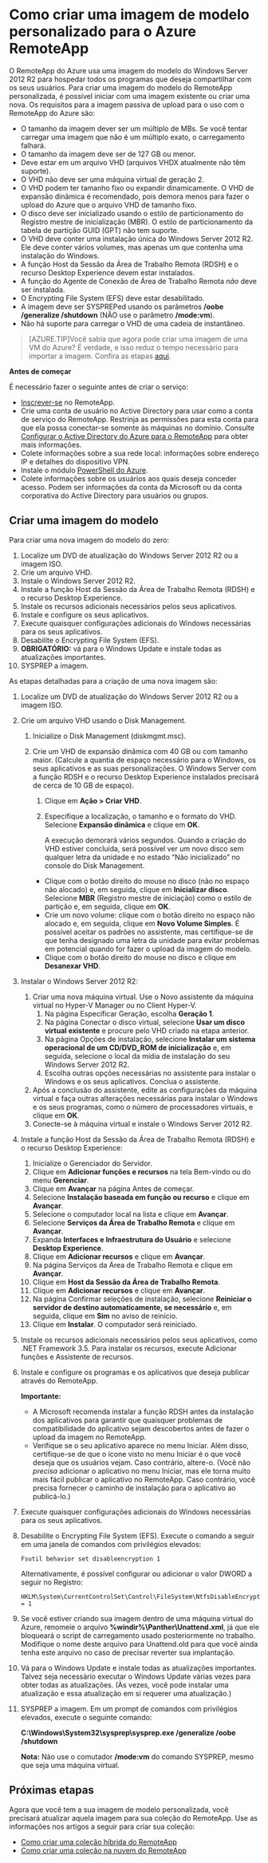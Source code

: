 <properties
	pageTitle="Como criar uma imagem de modelo personalizado para o Azure RemoteApp"
	description="Saiba como criar uma imagem de modelo personalizado para o RemoteApp. Você pode usar este modelo de implantação de uma nuvem ou híbrida."
	services="remoteapp"
	documentationCenter=""
	authors="lizap"
	manager="mbaldwin"
	editor=""/>

<tags
	ms.service="remoteapp"
	ms.workload="compute"
	ms.tgt_pltfrm="na"
	ms.devlang="na"
	ms.topic="article"
	ms.date="05/28/2015" 
	ms.author="elizapo"/>

# Como criar uma imagem de modelo personalizado para o Azure RemoteApp
O RemoteApp do Azure usa uma imagem do modelo do Windows Server 2012 R2 para hospedar todos os programas que deseja compartilhar com os seus usuários. Para criar uma imagem do modelo do RemoteApp personalizada, é possível iniciar com uma imagem existente ou criar uma nova. Os requisitos para a imagem passiva de upload para o uso com o RemoteApp do Azure são:


- O tamanho da imagem dever ser um múltiplo de MBs. Se você tentar carregar uma imagem que não é um múltiplo exato, o carregamento falhará.
- O tamanho da imagem deve ser de 127 GB ou menor.
- Deve estar em um arquivo VHD (arquivos VHDX atualmente não têm suporte).
- O VHD não deve ser uma máquina virtual de geração 2.
- O VHD podem ter tamanho fixo ou expandir dinamicamente. O VHD de expansão dinâmica é recomendado, pois demora menos para fazer o upload do Azure que o arquivo VHD de tamanho fixo.
- O disco deve ser inicializado usando o estilo de particionamento do Registro mestre de inicialização (MBR). O estilo de particionamento da tabela de partição GUID (GPT) não tem suporte.
- O VHD deve conter uma instalação única do Windows Server 2012 R2. Ele deve conter vários volumes, mas apenas um que contenha uma instalação do Windows.
- A função Host da Sessão da Área de Trabalho Remota (RDSH) e o recurso Desktop Experience devem estar instalados.
- A função do Agente de Conexão de Área de Trabalho Remota *não* deve ser instalada.
- O Encrypting File System (EFS) deve estar desabilitado.
- A imagem deve ser SYSPREPed usando os parâmetros **/oobe /generalize /shutdown** (NÃO use o parâmetro **/mode:vm**).
- Não há suporte para carregar o VHD de uma cadeia de instantâneo.

> [AZURE.TIP]Você sabia que agora pode criar uma imagem de uma VM do Azure? É verdade, e isso reduz o tempo necessário para importar a imagem. Confira as etapas [aqui](remoteapp-image-on-azurevm.md).

**Antes de começar**

É necessário fazer o seguinte antes de criar o serviço:

- [Inscrever-se](http://azure.microsoft.com/services/remoteapp/) no RemoteApp.
- Crie uma conta de usuário no Active Directory para usar como a conta de serviço do RemoteApp. Restrinja as permissões para esta conta para que ela possa conectar-se somente às máquinas no domínio. Consulte [Configurar o Active Directory do Azure para o RemoteApp](remoteapp-ad.md) para obter mais informações.
- Colete informações sobre a sua rede local: informações sobre endereço IP e detalhes do dispositivo VPN.
- Instale o módulo [PowerShell do Azure](../install-configure-powershell.md).
- Colete informações sobre os usuários aos quais deseja conceder acesso. Podem ser informações da conta da Microsoft ou da conta corporativa do Active Directory para usuários ou grupos.



## Criar uma imagem do modelo ##

Para criar uma nova imagem do modelo do zero:

1.	Localize um DVD de atualização do Windows Server 2012 R2 ou a imagem ISO.
2.	Crie um arquivo VHD.
4.	Instale o Windows Server 2012 R2.
5.	Instale a função Host da Sessão da Área de Trabalho Remota (RDSH) e o recurso Desktop Experience.
6.	Instale os recursos adicionais necessários pelos seus aplicativos.
7.	Instale e configure os seus aplicativos.
8.	Execute quaisquer configurações adicionais do Windows necessárias para os seus aplicativos.
9.	Desabilite o Encrypting File System (EFS).
10.	**OBRIGATÓRIO:** vá para o Windows Update e instale todas as atualizações importantes.
9.	SYSPREP a imagem.

As etapas detalhadas para a criação de uma nova imagem são:

1.	Localize um DVD de atualização do Windows Server 2012 R2 ou a imagem ISO.
2.	Crie um arquivo VHD usando o Disk Management.
	1.	Inicialize o Disk Management (diskmgmt.msc).
	2.	Crie um VHD de expansão dinâmica com 40 GB ou com tamanho maior. (Calcule a quantia de espaço necessário para o Windows, os seus aplicativos e as suas personalizações. O Windows Server com a função RDSH e o recurso Desktop Experience instalados precisará de cerca de 10 GB de espaço).
		1.	Clique em **Ação > Criar VHD**.
		2.	Especifique a localização, o tamanho e o formato do VHD. Selecione **Expansão dinâmica** e clique em **OK**.

			A execução demorará vários segundos. Quando a criação do VHD estiver concluída, será possível ver um novo disco sem qualquer letra da unidade e no estado “Não inicializado” no console do Disk Management.

		- Clique com o botão direito do mouse no disco (não no espaço não alocado) e, em seguida, clique em **Inicializar disco**. Selecione **MBR** (Registro mestre de iniciação) como o estilo de partição e, em seguida, clique em **OK**.
		- Crie um novo volume: clique com o botão direito no espaço não alocado e, em seguida, clique em **Novo Volume Simples**. É possível aceitar os padrões no assistente, mas certifique-se de que tenha designado uma letra da unidade para evitar problemas em potencial quando for fazer o upload da imagem do modelo.
		- Clique com o botão direito do mouse no disco e clique em **Desanexar VHD**.





1. Instalar o Windows Server 2012 R2:
	1. Criar uma nova máquina virtual. Use o Novo assistente da máquina virtual no Hyper-V Manager ou no Client Hyper-V.
		1. Na página Especificar Geração, escolha **Geração 1**.
		2. Na página Conectar o disco virtual, selecione **Usar um disco virtual existente** e procure pelo VHD criado na etapa anterior.
		2. Na página Opções de instalação, selecione **Instalar um sistema operacional de um CD/DVD_ROM de inicialização** e, em seguida, selecione o local da mídia de instalação do seu Windows Server 2012 R2.
		3. Escolha outras opções necessárias no assistente para instalar o Windows e os seus aplicativos. Conclua o assistente.
	2.  Após a conclusão do assistente, edite as configurações da máquina virtual e faça outras alterações necessárias para instalar o Windows e os seus programas, como o número de processadores virtuais, e clique em **OK**.
	4.  Conecte-se à máquina virtual e instale o Windows Server 2012 R2.
1. Instale a função Host da Sessão da Área de Trabalho Remota (RDSH) e o recurso Desktop Experience:
	1. Inicialize o Gerenciador do Servidor.
	2. Clique em **Adicionar funções e recursos** na tela Bem-vindo ou do menu **Gerenciar**.
	3. Clique em **Avançar** na página Antes de começar.
	4. Selecione **Instalação baseada em função ou recurso** e clique em **Avançar**.
	5. Selecione o computador local na lista e clique em **Avançar**.
	6. Selecione **Serviços da Área de Trabalho Remota** e clique em **Avançar**.
	7. Expanda **Interfaces e Infraestrutura do Usuário** e selecione **Desktop Experience**.
	8. Clique em **Adicionar recursos** e clique em **Avançar**.
	9. Na página Serviços da Área de Trabalho Remota e clique em **Avançar**.
	10. Clique em **Host da Sessão da Área de Trabalho Remota**.
	11. Clique em **Adicionar recursos** e clique em **Avançar**.
	12. Na página Confirmar seleções de instalação, selecione **Reiniciar o servidor de destino automaticamente, se necessário** e, em seguida, clique em **Sim** no aviso de reinício.
	13. Clique em **Instalar**. O computador será reiniciado.
1.	Instale os recursos adicionais necessários pelos seus aplicativos, como .NET Framework 3.5. Para instalar os recursos, execute Adicionar funções e Assistente de recursos.
7.	Instale e configure os programas e os aplicativos que deseja publicar através do RemoteApp.

 	**Importante:**


	- A Microsoft recomenda instalar a função RDSH antes da instalação dos aplicativos para garantir que quaisquer problemas de compatibilidade do aplicativo sejam descobertos antes de fazer o upload da imagem no RemoteApp.
	- Verifique se o seu aplicativo aparece no menu Iniciar. Além disso, certifique-se de que o ícone visto no menu Iniciar é o que você deseja que os usuários vejam. Caso contrário, altere-o. (Você não *precisa* adicionar o aplicativo no menu Iniciar, mas ele torna muito mais fácil publicar o aplicativo no RemoteApp. Caso contrário, você precisa fornecer o caminho de instalação para o aplicativo ao publicá-lo.)

8.	Execute quaisquer configurações adicionais do Windows necessárias para os seus aplicativos.
9.	Desabilite o Encrypting File System (EFS). Execute o comando a seguir em uma janela de comandos com privilégios elevados:

		Fsutil behavior set disableencryption 1

	Alternativamente, é possível configurar ou adicionar o valor DWORD a seguir no Registro:

		HKLM\System\CurrentControlSet\Control\FileSystem\NtfsDisableEncryption = 1
9.	Se você estiver criando sua imagem dentro de uma máquina virtual do Azure, renomeie o arquivo **\%windir%\\Panther\\Unattend.xml**, já que ele bloqueará o script de carregamento usado posteriormente no trabalho. Modifique o nome deste arquivo para Unattend.old para que você ainda tenha este arquivo no caso de precisar reverter sua implantação.
10.	Vá para o Windows Update e instale todas as atualizações importantes. Talvez seja necessário executar o Windows Update várias vezes para obter todas as atualizações. (Às vezes, você pode instalar uma atualização e essa atualização em si requerer uma atualização.)
10.	SYSPREP a imagem. Em um prompt de comandos com privilégios elevados, execute o seguinte comando:

	**C:\\Windows\\System32\\sysprep\\sysprep.exe /generalize /oobe /shutdown**

	**Nota:** Não use o comutador **/mode:vm** do comando SYSPREP, mesmo que seja uma máquina virtual.


## Próximas etapas ##
Agora que você tem a sua imagem de modelo personalizada, você precisará atualizar aquela imagem para sua coleção do RemoteApp. Use as informações nos artigos a seguir para criar sua coleção:


- [Como criar uma coleção híbrida do RemoteApp](remoteapp-create-hybrid-deployment.md)
- [Como criar uma coleção na nuvem do RemoteApp](remoteapp-create-cloud-deployment.md)
 

<!---HONumber=July15_HO4-->